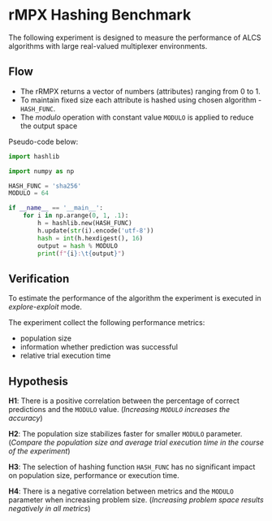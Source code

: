 # rMPX Hashing Benchmark
The following experiment is designed to measure the performance of ALCS algorithms with large real-valued multiplexer environments.

## Flow
- The rRMPX returns a vector of numbers (attributes) ranging from 0 to 1.
- To maintain fixed size each attribute is hashed using chosen algorithm - `HASH_FUNC`.
- The _modulo_ operation with constant value `MODULO` is applied to reduce the output space

Pseudo-code below:
```python
import hashlib

import numpy as np

HASH_FUNC = 'sha256'
MODULO = 64

if __name__ == '__main__':
    for i in np.arange(0, 1, .1):
        h = hashlib.new(HASH_FUNC)
        h.update(str(i).encode('utf-8'))
        hash = int(h.hexdigest(), 16)
        output = hash % MODULO
        print(f"{i}:\t{output}")

```

## Verification
To estimate the performance of the algorithm the experiment is executed in _explore-exploit_ mode.

The experiment collect the following performance metrics:
- population size
- information whether prediction was successful
- relative trial execution time

## Hypothesis
**H1**: There is a positive correlation between the percentage of correct predictions and the `MODULO` value. (_Increasing `MODULO` increases the accuracy_)

**H2**: The population size stabilizes faster for smaller `MODULO` parameter. (_Compare the population size and average trial execution time in the course of the experiment_)

**H3**: The selection of hashing function `HASH_FUNC` has no significant impact on population size, performance or execution time.

**H4**: There is a negative correlation between metrics and the `MODULO` parameter when increasing problem size. (_Increasing problem space results negatively in all metrics_)
